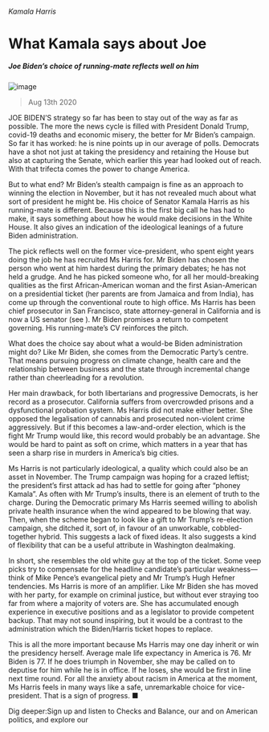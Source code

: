 ###### Kamala Harris
# What Kamala says about Joe 
##### Joe Biden’s choice of running-mate reflects well on him 
![image](images/20200815_LDP002_0.jpg) 
> Aug 13th 2020 
JOE BIDEN’S strategy so far has been to stay out of the way as far as possible. The more the news cycle is filled with President Donald Trump, covid-19 deaths and economic misery, the better for Mr Biden’s campaign. So far it has worked: he is nine points up in our average of polls. Democrats have a shot not just at taking the presidency and retaining the House but also at capturing the Senate, which earlier this year had looked out of reach. With that trifecta comes the power to change America.
But to what end? Mr Biden’s stealth campaign is fine as an approach to winning the election in November, but it has not revealed much about what sort of president he might be. His choice of Senator Kamala Harris as his running-mate is different. Because this is the first big call he has had to make, it says something about how he would make decisions in the White House. It also gives an indication of the ideological leanings of a future Biden administration.

The pick reflects well on the former vice-president, who spent eight years doing the job he has recruited Ms Harris for. Mr Biden has chosen the person who went at him hardest during the primary debates; he has not held a grudge. And he has picked someone who, for all her mould-breaking qualities as the first African-American woman and the first Asian-American on a presidential ticket (her parents are from Jamaica and from India), has come up through the conventional route to high office. Ms Harris has been chief prosecutor in San Francisco, state attorney-general in California and is now a US senator (see ). Mr Biden promises a return to competent governing. His running-mate’s CV reinforces the pitch.
What does the choice say about what a would-be Biden administration might do? Like Mr Biden, she comes from the Democratic Party’s centre. That means pursuing progress on climate change, health care and the relationship between business and the state through incremental change rather than cheerleading for a revolution.
Her main drawback, for both libertarians and progressive Democrats, is her record as a prosecutor. California suffers from overcrowded prisons and a dysfunctional probation system. Ms Harris did not make either better. She opposed the legalisation of cannabis and prosecuted non-violent crime aggressively. But if this becomes a law-and-order election, which is the fight Mr Trump would like, this record would probably be an advantage. She would be hard to paint as soft on crime, which matters in a year that has seen a sharp rise in murders in America’s big cities.
Ms Harris is not particularly ideological, a quality which could also be an asset in November. The Trump campaign was hoping for a crazed leftist; the president’s first attack ad has had to settle for going after “phoney Kamala”. As often with Mr Trump’s insults, there is an element of truth to the charge. During the Democratic primary Ms Harris seemed willing to abolish private health insurance when the wind appeared to be blowing that way. Then, when the scheme began to look like a gift to Mr Trump’s re-election campaign, she ditched it, sort of, in favour of an unworkable, cobbled-together hybrid. This suggests a lack of fixed ideas. It also suggests a kind of flexibility that can be a useful attribute in Washington dealmaking.
In short, she resembles the old white guy at the top of the ticket. Some veep picks try to compensate for the headline candidate’s particular weakness—think of Mike Pence’s evangelical piety and Mr Trump’s Hugh Hefner tendencies. Ms Harris is more of an amplifier. Like Mr Biden she has moved with her party, for example on criminal justice, but without ever straying too far from where a majority of voters are. She has accumulated enough experience in executive positions and as a legislator to provide competent backup. That may not sound inspiring, but it would be a contrast to the administration which the Biden/Harris ticket hopes to replace.
This is all the more important because Ms Harris may one day inherit or win the presidency herself. Average male life expectancy in America is 76. Mr Biden is 77. If he does triumph in November, she may be called on to deputise for him while he is in office. If he loses, she would be first in line next time round. For all the anxiety about racism in America at the moment, Ms Harris feels in many ways like a safe, unremarkable choice for vice-president. That is a sign of progress. ■
Dig deeper:Sign up and listen to Checks and Balance, our  and  on American politics, and explore our 
